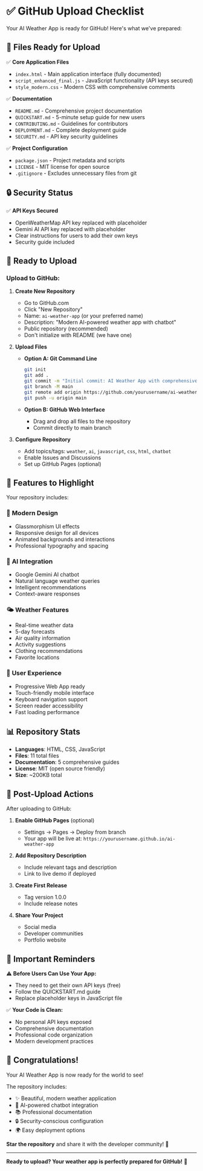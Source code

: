 # ✅ GitHub Upload Checklist

Your AI Weather App is ready for GitHub! Here's what we've prepared:

## 📁 Files Ready for Upload

✅ **Core Application Files**
- `index.html` - Main application interface (fully documented)
- `script_enhanced_final.js` - JavaScript functionality (API keys secured)
- `style_modern.css` - Modern CSS with comprehensive comments

✅ **Documentation**
- `README.md` - Comprehensive project documentation
- `QUICKSTART.md` - 5-minute setup guide for new users
- `CONTRIBUTING.md` - Guidelines for contributors
- `DEPLOYMENT.md` - Complete deployment guide
- `SECURITY.md` - API key security guidelines

✅ **Project Configuration**
- `package.json` - Project metadata and scripts
- `LICENSE` - MIT license for open source
- `.gitignore` - Excludes unnecessary files from git

## 🔒 Security Status

✅ **API Keys Secured**
- OpenWeatherMap API key replaced with placeholder
- Gemini AI API key replaced with placeholder
- Clear instructions for users to add their own keys
- Security guide included

## 🚀 Ready to Upload

### Upload to GitHub:

1. **Create New Repository**
   - Go to GitHub.com
   - Click "New Repository"
   - Name: `ai-weather-app` (or your preferred name)
   - Description: "Modern AI-powered weather app with chatbot"
   - Public repository (recommended)
   - Don't initialize with README (we have one)

2. **Upload Files**
   - **Option A: Git Command Line**
     ```bash
     git init
     git add .
     git commit -m "Initial commit: AI Weather App with comprehensive documentation"
     git branch -M main
     git remote add origin https://github.com/yourusername/ai-weather-app.git
     git push -u origin main
     ```
   
   - **Option B: GitHub Web Interface**
     - Drag and drop all files to the repository
     - Commit directly to main branch

3. **Configure Repository**
   - Add topics/tags: `weather`, `ai`, `javascript`, `css`, `html`, `chatbot`
   - Enable Issues and Discussions
   - Set up GitHub Pages (optional)

## 🌟 Features to Highlight

Your repository includes:

### 🎨 **Modern Design**
- Glassmorphism UI effects
- Responsive design for all devices
- Animated backgrounds and interactions
- Professional typography and spacing

### 🤖 **AI Integration**
- Google Gemini AI chatbot
- Natural language weather queries
- Intelligent recommendations
- Context-aware responses

### 🌤️ **Weather Features**
- Real-time weather data
- 5-day forecasts
- Air quality information
- Activity suggestions
- Clothing recommendations
- Favorite locations

### 📱 **User Experience**
- Progressive Web App ready
- Touch-friendly mobile interface
- Keyboard navigation support
- Screen reader accessibility
- Fast loading performance

## 📊 Repository Stats

- **Languages**: HTML, CSS, JavaScript
- **Files**: 11 total files
- **Documentation**: 5 comprehensive guides
- **License**: MIT (open source friendly)
- **Size**: ~200KB total

## 🎯 Post-Upload Actions

After uploading to GitHub:

1. **Enable GitHub Pages** (optional)
   - Settings → Pages → Deploy from branch
   - Your app will be live at: `https://yourusername.github.io/ai-weather-app`

2. **Add Repository Description**
   - Include relevant tags and description
   - Link to live demo if deployed

3. **Create First Release**
   - Tag version 1.0.0
   - Include release notes

4. **Share Your Project**
   - Social media
   - Developer communities
   - Portfolio website

## 🚨 Important Reminders

⚠️ **Before Users Can Use Your App:**
- They need to get their own API keys (free)
- Follow the QUICKSTART.md guide
- Replace placeholder keys in JavaScript file

✅ **Your Code is Clean:**
- No personal API keys exposed
- Comprehensive documentation
- Professional code organization
- Modern development practices

## 🎉 Congratulations!

Your AI Weather App is now ready for the world to see! 

The repository includes:
- ✨ Beautiful, modern weather application
- 🤖 AI-powered chatbot integration  
- 📚 Professional documentation
- 🔒 Security-conscious configuration
- 🌍 Easy deployment options

**Star the repository** and share it with the developer community! 🌟

---

**Ready to upload? Your weather app is perfectly prepared for GitHub!** 🚀
